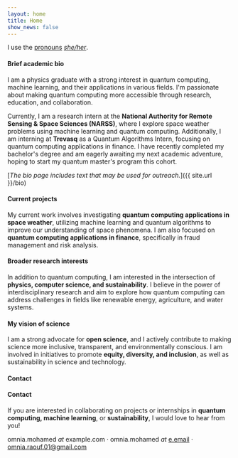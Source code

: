 ```yaml
---
layout: home
title: Home
show_news: false
---
```

I use the [pronouns](https://pronoun.is/#Pronoun-Usage-and-Social-Impact) [_she/her_](http://pronoun.is/she).

#### Brief academic bio
I am a physics graduate with a strong interest in quantum computing, machine learning, and their applications in various fields. I'm passionate about making quantum computing more accessible through research, education, and collaboration. 

Currently, I am a research intern at the **National Authority for Remote Sensing & Space Sciences (NARSS)**, where I explore space weather problems using machine learning and quantum computing. Additionally, I am interning at **Trevasq** as a Quantum Algorithms Intern, focusing on quantum computing applications in finance. I have recently completed my bachelor's degree and am eagerly awaiting my next academic adventure, hoping to start my quantum master's program this cohort.

[_The bio page includes text that may be used for outreach._]({{ site.url }}/bio)

#### Current projects
My current work involves investigating **quantum computing applications in space weather**, utilizing machine learning and quantum algorithms to improve our understanding of space phenomena. I am also focused on **quantum computing applications in finance**, specifically in fraud management and risk analysis.


#### Broader research interests
In addition to quantum computing, I am interested in the intersection of **physics, computer science, and sustainability**. I believe in the power of interdisciplinary research and aim to explore how quantum computing can address challenges in fields like renewable energy, agriculture, and water systems.

#### My vision of science
I am a strong advocate for **open science**, and I actively contribute to making science more inclusive, transparent, and environmentally conscious. I am involved in initiatives to promote **equity, diversity, and inclusion**, as well as sustainability in science and technology.

#### Contact
#### Contact
If you are interested in collaborating on projects or internships in **quantum computing, machine learning**, or **sustainability**, I would love to hear from you!

omnia.mohamed _at_ example.com · omnia.mohamed _at_ [e.email](https://e.foundation/) · [omnia.raouf.01@gmail.com](mailto:omnia.raouf.01@gmail.com)

